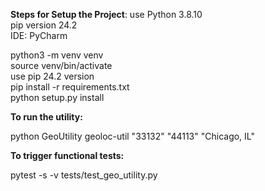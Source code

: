 
**Steps for Setup the Project**:
use Python 3.8.10 <br />
pip version 24.2 <br />
IDE: PyCharm <br />


python3 -m venv venv <br />
source venv/bin/activate <br />
use pip 24.2 version <br />
pip install -r requirements.txt <br />
python setup.py install <br />


**To run the utility:** 

python GeoUtility geoloc-util "33132" "44113" "Chicago, IL"


**To trigger functional tests:**

pytest -s -v  tests/test_geo_utility.py
